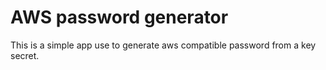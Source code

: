 AWS password generator
========================
This is a simple app use to generate aws compatible password from a key secret.
